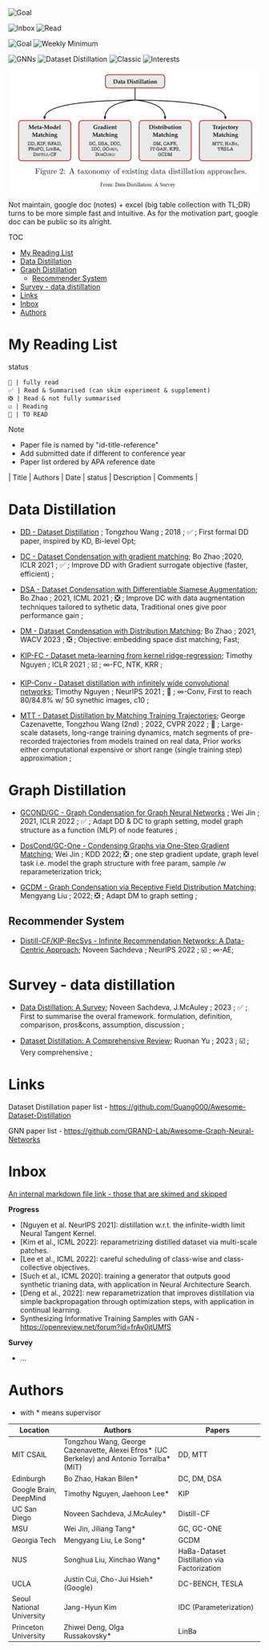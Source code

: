 <img src="https://img.shields.io/badge/Status-Not Maintained-purple" alt="Goal"/> 

<img src="https://img.shields.io/badge/Inbox-4-red" alt="Inbox"/> <img src="https://img.shields.io/badge/Read-8-green" alt="Read"/> 

<img src="https://img.shields.io/badge/Goal-50-blue" alt="Goal"/> <img src="https://img.shields.io/badge/Weekly %20Minimum-2-green" alt="Weekly Minimum"/> 

<img src="https://img.shields.io/badge/GNNs-✓-9cf" alt="GNNs"/> <img src="https://img.shields.io/badge/Dataset%20Distillation-✓-9cf" alt="Dataset Distillation"/> <img src="https://img.shields.io/badge/Classic-✓-9cf" alt="Classic"/> <img src="https://img.shields.io/badge/Interests-✓-9cf" alt="Interests"/>

<p align="center">
  <img src="imgs/misc/survey-sachdeva-overview.png" width="600"/>
</p>

Not maintain, google doc (notes) + excel (big table collection with TL;DR) turns to be more simple fast and intuitive. As for the motivation part, google doc can be public so its alright.

TOC

- [My Reading List](#my-reading-list)
- [Data Distillation](#data-distillation)
- [Graph Distillation](#graph-distillation)
  - [Recommender System](#recommender-system)
- [Survey - data distillation](#survey---data-distillation)
- [Links](#links)
- [Inbox](#inbox)
- [Authors](#authors)
  
# My Reading List

status

    💯 | fully read  
    ✅ | Read & Summarised (can skim experiment & supplement)  
    ❎ | Read & not fully summarised    
    ☑️ | Reading  
    🔲 | TO READ  

Note
- Paper file is named by "id-title-reference"
- Add submitted date if different to conference year
- Paper list ordered by APA reference date

| Title | Authors | Date | status | Description | Comments |


# Data Distillation

* [DD - Dataset Distillation](DD%20-%20dataset%20distillation%20(Wang,%202018.11).md) ; Tongzhou Wang ; 2018 ; ✅ ; First formal DD paper, inspired by KD, Bi-level Opt;
  
* [DC - Dataset Condensation with gradient matching](DC%20-%20dataset%20condensation%20(Zhao,%202020.6).md); Bo Zhao ;2020, ICLR 2021 ; ✅ ; Improve DD with Gradient surrogate objective (faster, efficient) ;
  
* [DSA - Dataset Condensation with Differentiable Siamese Augmentation](DSA%20-%20data%20augmentation%20(Zhao,%202021).md); Bo Zhao ; 2021, ICML 2021 ; ❎ ; Improve DC with data augmentation techniques tailored to sythetic data, Traditional ones give poor performance gain ; 

* [DM - Dataset Condensation with Distribution Matching](DM%20-%20distribution%20matching%20(Zhao%20&%20Bilen,%202021.10).md);  Bo Zhao ; 2021, WACV 2023  ; ❎ ; Objective: embedding space dist matching; Fast;

* [KIP-FC - Dataset meta-learning from kernel ridge-regression](); Timothy Nguyen ; ICLR 2021 ; ☑️ ; $∞$-FC, NTK, KRR ;

* [KIP-Conv - Dataset distillation with infinitely wide convolutional networks](); Timothy Nguyen ; NeurIPS 2021 ; 🔲 ; $∞$-Conv, First to reach 80/84.8% w/ 50 synethic images, c10 ;

* [MTT - Dataset Distillation by Matching Training Trajectories](); George Cazenavette, Tongzhou Wang (2nd) ; 2022, CVPR 2022 ; 🔲 ; Large-scale datasets, long-range training dynamics, match segments of pre-recorded trajectories from models trained on real data, Prior works either computational expensive or short range (single training step) approximation ;

# Graph Distillation

* [GCOND/GC - Graph Condensation for Graph Neural Networks](GC%20-%20graph%20condensation%20(Jin,%202021.10).md) ; Wei Jin ; 2021, ICLR 2022  ; ✅ ; Adapt DD & DC to graph setting, model graph structure as a function (MLP) of node features ;
  
* [DosCond/GC-One - Condensing Graphs via One-Step Gradient Matching](GC%20-%20one%20step%20gradient%20matching%20(Jin,%202022.6)%20-%20DOING.md);  Wei Jin ; KDD 2022; ❎ ; one step gradient update, graph level task i.e. model the graph structure with free param, sample /w reparameterization trick;

* [GCDM - Graph Condensation via Receptive Field Distribution Matching](GCDM%20-%20graph%20DM%20(Liu,%202022.06).md); Mengyang Liu ; 2022; ❎ ; Adapt DM to graph setting ;

## Recommender System

* [Distill-CF/KIP-RecSys - Infinite Recommendation Networks: A Data-Centric Approach](); Noveen Sachdeva ; NeurIPS 2022 ; ☑️ ; $∞$-AE;



# Survey - data distillation

* [Data Distillation: A Survey](survey%20-%20Data%20Distillation%20(Sachdeva,%202023).md); Noveen Sachdeva, J.McAuley ; 2023 ; ✅ ; First to summarise the overal framework. formulation, definition, comparison, pros&cons, assumption, discussion ;
  
* [Dataset Distillation: A Comprehensive Review](); Ruonan Yu ; 2023 ; ☑️ ; Very comprehensive ;


# Links

Dataset Distillation paper list - https://github.com/Guang000/Awesome-Dataset-Distillation

GNN paper list - https://github.com/GRAND-Lab/Awesome-Graph-Neural-Networks

# Inbox

[An internal markdown file link - those that are skimed and skipped](misc/skim.md)

**Progress**

- [Nguyen et al. NeurIPS 2021]: distillation w.r.t. the infinite-width limit Neural Tangent Kernel.
- [Kim et al., ICML 2022]: reparametrizing distilled dataset via multi-scale patches.
- [Lee et al., ICML 2022]: careful scheduling of class-wise and class-collective objectives.
- [Such et al., ICML 2020]: training a generator that outputs good synthetic trianing data, with application in Neural Architecture Search.
- [Deng et al., 2022]: new reparametrization that improves distillation via simple backpropagation through optimization steps, with application in continual learning.
- Synthesizing Informative Training Samples with GAN - https://openreview.net/forum?id=frAv0jtUMfS

**Survey**

- ...


# Authors

* with * means supervisor

| Location | Authors | Papers |
| --- | --- | --- |
| MIT CSAIL | Tongzhou Wang, George Cazenavette, Alexei Efros* (UC Berkeley) and Antonio Torralba* (MIT) | DD, MTT |
| Edinburgh | Bo Zhao, Hakan Bilen* | DC, DM, DSA |
| Google Brain, DeepMind | Timothy Nguyen, Jaehoon Lee* | KIP |
| UC San Diego | Noveen Sachdeva, J.McAuley* | Distill-CF |
| MSU | Wei Jin, Jiliang Tang* | GC, GC-ONE |
| Georgia Tech | Mengyang Liu, Le Song* | GCDM |
| NUS | Songhua Liu, Xinchao Wang* | HaBa-Dataset Distillation via Factorization |
| UCLA | Justin Cui, Cho-Jui Hsieh*(Google) | DC-BENCH, TESLA  |
| Seoul National University | Jang-Hyun Kim | IDC (Parameterization) |
| Princeton University | Zhiwei Deng, Olga Russakovsky*| LinBa |
